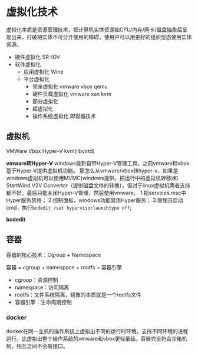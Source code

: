# 虚拟化技术
虚拟化本质是资源管理技术，把计算机实体资源如CPU/内存/网卡/磁盘抽象后呈现出来，打破把实体不可分开使用的障碍，使用户可以用更好的组织型态使用实体资源。
+ 硬件虚拟化 SR-IOV
+ 软件虚拟化
    + 应用虚拟化 Wine
    + 平台虚拟化
        + 完全虚拟化 vmware vbox qemu
        + 硬件负载虚拟化 vmware xen kvm
        + 部分虚拟化
        + 超虚拟化
        + 操作系统虚拟化 即容器技术

## 虚拟机
VMWare Vbox Hyper-V kvm(libvirtd)

**vmware转Hyper-V**
windows最新自带Hyper-V管理工具，之前vmware和vbox基于Hyper-V提供虚拟机功能。
那怎么从vmware/vbox转hyper-v，如果是windows虚拟机可以使用MVMC(windows提供，把运行中的虚拟机转移)和StartWind V2V Convertor（提供磁盘文件的转换），但对于linux虚拟机两者支持都不好，最后只能关闭Hyper-V管理，然后使用vmware。
1.把services.msc中Hyper服务禁用；
2.控制面板，windows功能禁用Hyper服务；
3.管理员启动cmd，执行`bcdedit /set hypervisorlaunchtype off`;

**bcdedit**

## 容器
容器的核心技术：Cgroup + Namespace

容器 = cgroup + namespace + rootfs + 容器引擎
+ cgroup：资源控制
+ namespace：访问隔离
+ rootfs：文件系统隔离，镜像的本质就是一个rootfs文件
+ 容器引擎：生命周期控制

### docker
docker在同一主机的操作系统上虚拟出不同的运行时环境，支持不同环境的进程运行。比虚拟出整个操作系统的vmware和vbox更轻量级。容器完全符合沙箱机制，相互之间不会有接口。